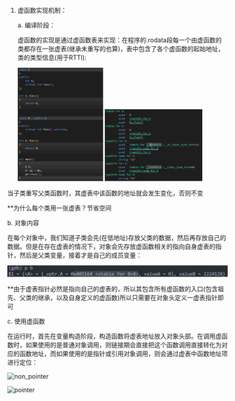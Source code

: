 1. 虚函数实现机制：

   a. 编译阶段：

   虚函数的实现是通过虚函数表来实现：在程序的.rodata段每一个由虚函数的类都存在一张虚表(继承未重写的也算)，表中包含了各个虚函数的起始地址，类的类型信息(用于RTTI):
   
   <img src="./images/vtable_2.png" style="zoom:30%;" />
   
   <img src="./images/vtable_1.png" alt="vtable_1.png" style="zoom:30%;" />

当子类重写父类函数时，其虚表中该函数的地址就会发生变化，否则不变

**为什么每个类用一张虚表？节省空间

b. 对象内容

在每个对象中，我们知道子类会先(在低地址)存放父类的数据，然后再存放自己的数据。但是在存在虚表的情况下，对象会先存放虚函数相关的指向自身虚表的指针，然后是父类变量，接着才是自己的成员变量：

![](./images/obj_struct.png)

**由于虚表指针必然是指向自己的虚表的，所以其包含所有虚函数的入口(包含祖先、父类的继承，以及自身定义的虚函数)所以只需要在对象头定义一虚表指针即可

c. 使用虚函数

在运行时，首先在变量构造阶段，构造函数将虚表地址放入对象头部。在调用虚函数时，如果使用的是普通对象调用，则链接期会直接把这个函数调用直接转化为对应的函数地址，而如果使用的是指针或引用对象调用，则会通过虚表中函数地址项进行定位：

![non_pointer](F:\SummaryofComputerBasis\C++\images\non_pointer.png)

![pointer](F:\SummaryofComputerBasis\C++\images\pointer.png)